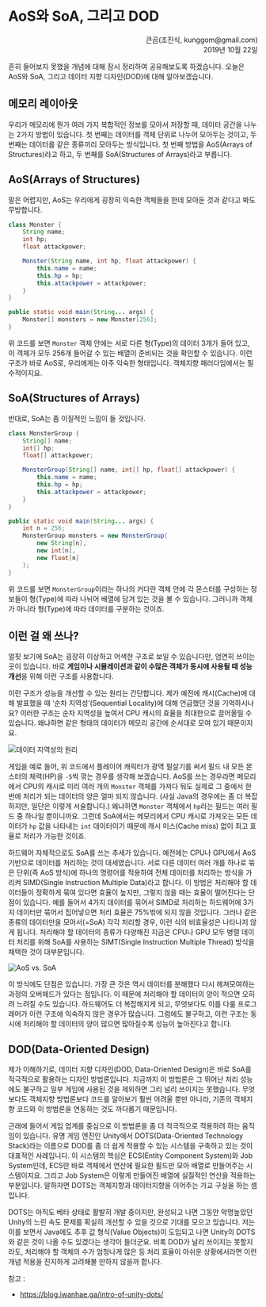 # AoS와 SoA, 그리고 DOD

<p align="right">큰곰(조진식, kunggom@gmail.com)<br />2019년 10월 22일</p>

흔히 들어보지 못했을 개념에 대해 잠시 정리하여 공유해보도록 하겠습니다. 오늘은 AoS와 SoA, 그리고 데이터 지향 디자인(DOD)에 대해 알아보겠습니다.

## 메모리 레이아웃

우리가 메모리에 뭔가 여러 가지 복합적인 정보를 모아서 저장할 때, 데이터 공간을 나누는 2가지 방법이 있습니다. 첫 번째는 데이터를 객체 단위로 나누어 모아두는 것이고, 두 번째는 데이터를 같은 종류끼리 모아두는 방식입니다. 첫 번째 방법을 AoS(Arrays of Structures)라고 하고, 두 번째를 SoA(Structures of Arrays)라고 부릅니다.

## AoS(Arrays of Structures)

말은 어렵지만, AoS는 우리에게 굉장히 익숙한 객체들을 한데 모아둔 것과 같다고 봐도 무방합니다.

```java
class Monster {
    String name;
    int hp;
    float attackpower;

    Monster(String name, int hp, float attackpower) {
        this.name = name;
        this.hp = hp;
        this.attackpower = attackpower;
    }
}

public static void main(String... args) {
    Monster[] monsters = new Monster[256];
}
```

위 코드를 보면 `Monster` 객체 안에는 서로 다른 형(Type)의 데이터 3개가 들어 있고, 이 객체가 모두 256개 들어갈 수 있는 배열이 준비되는 것을 확인할 수 있습니다. 이런 구조가 바로 AoS로, 우리에게는 아주 익숙한 형태입니다. 객체지향 패러다임에서는 필수적이지요.

## SoA(Structures of Arrays)

반대로, SoA는 좀 이질적인 느낌이 들 것입니다.

```java
class MonsterGroup {
    String[] name;
    int[] hp;
    float[] attackpower;

    MonsterGroup(String[] name, int[] hp, float[] attackpower) {
        this.name = name;
        this.hp = hp;
        this.attackpower = attackpower;
    }
}

public static void main(String... args) {
    int n = 256;
    MonsterGroup monsters = new MonsterGroup(
        new String[n],
        new int[n],
        new float[n]
    );
}
```

위 코드를 보면 `MonsterGroup`이라는 하나의 커다란 객체 안에 각 몬스터를 구성하는 정보들이 형(Type)에 따라 나뉘어 배열에 담겨 있는 것을 볼 수 있습니다. 그러니까 객체가 아니라 형(Type)에 따라 데이터를 구분하는 것이죠.

## 이런 걸 왜 쓰나?

얼핏 보기에 SoA는 굉장히 이상하고 어색한 구조로 보일 수 있습니다만, 엄연히 쓰이는 곳이 있습니다. 바로 **게임이나 시뮬레이션과 같이 수많은 객체가 동시에 사용될 때 성능 개선**을 위해 이런 구조를 사용합니다.

이런 구조가 성능을 개선할 수 있는 원리는 간단합니다. 제가 예전에 캐시(Cache)에 대해 발표했을 때 ‘순차 지역성’(Sequential Locality)에 대해 언급했던 것을 기억하시나요? 이러한 구조는 순차 지역성을 높여서 CPU 캐시의 효율을 최대한으로 끌어올릴 수 있습니다. 왜냐하면 같은 형태의 데이터가 메모리 공간에 순서대로 모여 있기 때문이지요.

![데이터 지역성의 원리](https://i.imgur.com/R8YoXRU.png)

게임을 예로 들어, 위 코드에서 플레이어 캐릭터가 광역 필살기를 써서 필드 내 모든 몬스터의 체력(HP)을 `-5`씩 깎는 경우를 생각해 보겠습니다. AoS를 쓰는 경우라면 메모리에서 CPU의 캐시로 미리 여러 개의 `Monster` 객체를 가져다 둬도 실제로 그 중에서 한번에 처리가 되는 데이터의 양은 얼마 되지 않습니다. (사실 Java의 경우에는 좀 더 복잡하지만, 일단은 이렇게 서술합니다.) 왜냐하면 `Monster` 객체에서 `hp`라는 필드는 여러 필드 중 하나일 뿐이니까요. 그런데 SoA에서는 메모리에서 CPU 캐시로 가져오는 모든 데이터가 `hp` 값을 나타내는 `int` 데이터이기 때문에 캐시 미스(Cache miss) 없이 최고 효율로 처리가 가능한 것이죠.

하드웨어 자체적으로도 SoA를 쓰는 추세가 있습니다. 예전에는 CPU나 GPU에서 AoS 기반으로 데이터를 처리하는 것이 대세였습니다. 서로 다른 데이터 여러 개를 하나로 묶은 단위(즉 AoS 방식)에 하나의 명령어를 적용하여 전체 데이터를 처리하는 방식을 가리켜 SIMD(Single Instruction Multiple Data)라고 합니다. 이 방법은 처리해야 할 데이터들이 정확하게 묶여 있다면 효율이 높지만, 그렇지 않을 때는 효율이 떨어진다는 단점이 있습니다. 예를 들어서 4가지 데이터를 묶어서 SIMD로 처리하는 하드웨어에 3가지 데이터만 묶어서 집어넣으면 처리 효율은 75%밖에 되지 않을 것입니다. 그러나 같은 종류의 데이터만을 모아서(=SoA) 각각 처리할 경우, 이런 식의 비효율성은 나타나지 않게 됩니다. 처리해야 할 데이터의 종류가 다양해진 지금은 CPU나 GPU 모두 병렬 데이터 처리를 위해 SoA를 사용하는 SIMT(Single Instruction Multiple Thread) 방식을 채택한 것이 대부분입니다.

![AoS vs. SoA](https://i.imgur.com/7O33vzF.jpg)

이 방식에도 단점은 있습니다. 가장 큰 것은 역시 데이터를 분해했다 다시 헤쳐모여하는 과정의 오버헤드가 있다는 점입니다. 이 때문에 처리해야 할 데이터의 양이 적으면 오히려 느려질 수도 있습니다. 하드웨어도 더 복잡해지게 되고, 무엇보다도 이를 다룰 프로그래머가 이런 구조에 익숙하지 않은 경우가 많습니다. 그럼에도 불구하고, 이런 구조는 동시에 처리해야 할 데이터의 양이 많으면 많아질수록 성능이 높아진다고 합니다.

## DOD(Data-Oriented Design)

제가 이해하기로, 데이터 지향 디자인(DOD, Data-Oriented Design)은 바로 SoA를 적극적으로 활용하는 디자인 방법론입니다. 지금까지 이 방법론은 그 뛰어난 처리 성능에도 불구하고 일부 게임에 사용된 것을 제외하면 그리 널리 쓰이지는 못했습니다. 무엇보다도 객체지향 방법론보다 코드를 알아보기 훨씬 어려울 뿐만 아니라, 기존의 객체지향 코드와 이 방법론을 연동하는 것도 까다롭기 때문입니다.

근래에 들어서 게임 업계를 중심으로 이 방법론을 좀 더 적극적으로 적용하려 하는 움직임이 있습니다. 유명 게임 엔진인 Unity에서 DOTS(Data-Oriented Technology Stack)라는 이름으로 DOD를 좀 더 쉽게 적용할 수 있는 시스템을 구축하고 있는 것이 대표적인 사례입니다. 이 시스템의 핵심은 ECS(Entity Component System)와 Job System인데, ECS란 바로 객체에서 연산에 필요한 필드만 모아 배열로 만들어주는 시스템이지요. 그리고 Job System은 이렇게 만들어진 배열에 실질적인 연산을 적용하는 부분입니다. 말하자면 DOTS는 객체지향과 데이터지향을 이어주는 가교 구실을 하는 셈입니다.

DOTS는 아직도 베타 상태로 활발히 개발 중이지만, 완성되고 나면 그동안 악명높았던 Unity의 느린 속도 문제를 확실히 개선할 수 있을 것으로 기대를 모으고 있습니다. 저는 이를 보면서 Java에도 추후 값 형식(Value Objects)이 도입되고 나면 Unity의 DOTS와 같은 것이 나올 수도 있겠다는 생각이 들더군요. 비록 DOD가 널리 쓰이지는 못할지라도, 처리해야 할 객체의 수가 엄청나게 많은 등 처리 효율이 아쉬운 상황에서라면 이런 개념 적용을 진지하게 고려해볼 만하지 않을까 합니다.

참고 :
 * https://blog.iwanhae.ga/intro-of-unity-dots/